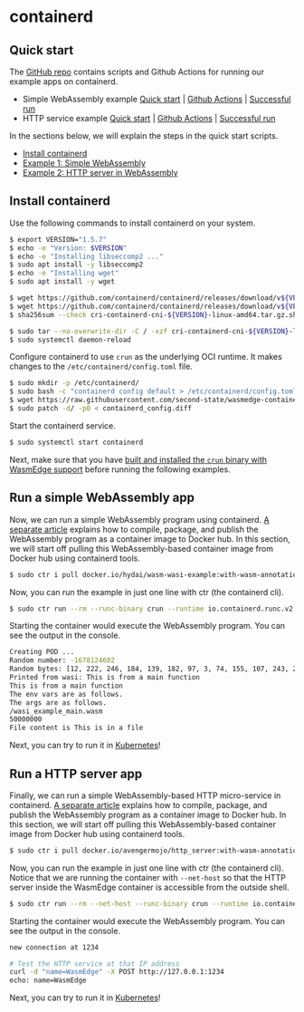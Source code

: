 # containerd

## Quick start

The [GitHub repo](https://github.com/second-state/wasmedge-containers-examples/) contains scripts and Github Actions for running our example
apps on containerd.

* Simple WebAssembly example [Quick start](https://github.com/second-state/wasmedge-containers-examples/blob/main/containerd/README.md) | [Github Actions](https://github.com/second-state/wasmedge-containers-examples/blob/main/.github/workflows/containerd.yml) | [Successful run](https://github.com/second-state/wasmedge-containers-examples/runs/4328930139?check_suite_focus=true#step:4:25)
* HTTP service example [Quick start](https://github.com/second-state/wasmedge-containers-examples/blob/main/containerd/http_server/README.md) | [Github Actions](https://github.com/second-state/wasmedge-containers-examples/blob/main/.github/workflows/containerd-server.yml) | [Successful run](https://github.com/second-state/wasmedge-containers-examples/runs/4328930141?check_suite_focus=true#step:4:44)

In the sections below, we will explain the steps in the quick start scripts.

* [Install containerd](#install-containerd)
* [Example 1: Simple WebAssembly](#run-a-simple-webassembly-app)
* [Example 2: HTTP server in WebAssembly](#run-a-http-server-app)

## Install containerd

Use the following commands to install containerd on your system.

```bash
$ export VERSION="1.5.7"
$ echo -e "Version: $VERSION"
$ echo -e "Installing libseccomp2 ..."
$ sudo apt install -y libseccomp2
$ echo -e "Installing wget"
$ sudo apt install -y wget

$ wget https://github.com/containerd/containerd/releases/download/v${VERSION}/cri-containerd-cni-${VERSION}-linux-amd64.tar.gz
$ wget https://github.com/containerd/containerd/releases/download/v${VERSION}/cri-containerd-cni-${VERSION}-linux-amd64.tar.gz.sha256sum
$ sha256sum --check cri-containerd-cni-${VERSION}-linux-amd64.tar.gz.sha256sum

$ sudo tar --no-overwrite-dir -C / -xzf cri-containerd-cni-${VERSION}-linux-amd64.tar.gz
$ sudo systemctl daemon-reload
```

Configure containerd to use `crun` as the underlying OCI runtime.
It makes changes to the `/etc/containerd/config.toml` file.

```bash
$ sudo mkdir -p /etc/containerd/
$ sudo bash -c "containerd config default > /etc/containerd/config.toml"
$ wget https://raw.githubusercontent.com/second-state/wasmedge-containers-examples/main/containerd/containerd_config.diff
$ sudo patch -d/ -p0 < containerd_config.diff
```

Start the containerd service.

```bash
$ sudo systemctl start containerd
```

Next, make sure that you have [built and installed the `crun` binary with WasmEdge support](../container/crun.md) before running the following examples.

## Run a simple WebAssembly app

Now, we can run a simple WebAssembly program using containerd.
[A separate article](../demo/wasi.md) explains how to compile, package, and publish the WebAssembly
program as a container image to Docker hub.
In this section, we will start off pulling this WebAssembly-based container
image from Docker hub using containerd tools.

```bash
$ sudo ctr i pull docker.io/hydai/wasm-wasi-example:with-wasm-annotation
```

Now, you can run the example in just one line with ctr (the containerd cli).

```bash
$ sudo ctr run --rm --runc-binary crun --runtime io.containerd.runc.v2 --label module.wasm.image/variant=compat docker.io/hydai/wasm-wasi-example:with-wasm-annotation wasm-example /wasi_example_main.wasm 50000000
```

Starting the container would execute the WebAssembly program. You can see the output in the console.

```bash
Creating POD ...
Random number: -1678124602
Random bytes: [12, 222, 246, 184, 139, 182, 97, 3, 74, 155, 107, 243, 20, 164, 175, 250, 60, 9, 98, 25, 244, 92, 224, 233, 221, 196, 112, 97, 151, 155, 19, 204, 54, 136, 171, 93, 204, 129, 177, 163, 187, 52, 33, 32, 63, 104, 128, 20, 204, 60, 40, 183, 236, 220, 130, 41, 74, 181, 103, 178, 43, 231, 92, 211, 219, 47, 223, 137, 70, 70, 132, 96, 208, 126, 142, 0, 133, 166, 112, 63, 126, 164, 122, 49, 94, 80, 26, 110, 124, 114, 108, 90, 62, 250, 195, 19, 189, 203, 175, 189, 236, 112, 203, 230, 104, 130, 150, 39, 113, 240, 17, 252, 115, 42, 12, 185, 62, 145, 161, 3, 37, 161, 195, 138, 232, 39, 235, 222]
Printed from wasi: This is from a main function
This is from a main function
The env vars are as follows.
The args are as follows.
/wasi_example_main.wasm
50000000
File content is This is in a file
```

Next, you can try to run it in [Kubernetes](../kubernetes/kubernetes.md#run-a-simple-webassembly-app)!

## Run a HTTP server app

Finally, we can run a simple WebAssembly-based HTTP micro-service in containerd.
[A separate article](../demo/server.md) explains how to compile, package, and publish the WebAssembly
program as a container image to Docker hub.
In this section, we will start off pulling this WebAssembly-based container
image from Docker hub using containerd tools.

```bash
$ sudo ctr i pull docker.io/avengermojo/http_server:with-wasm-annotation
```

Now, you can run the example in just one line with ctr (the containerd cli). Notice that we are running the container with `--net-host` so that the HTTP server inside the WasmEdge container is accessible from the outside shell.

```bash
$ sudo ctr run --rm --net-host --runc-binary crun --runtime io.containerd.runc.v2 --label module.wasm.image/variant=compat docker.io/avengermojo/http_server:with-wasm-annotation http-server-example /http_server.wasm
```

Starting the container would execute the WebAssembly program. You can see the output in the console.

```bash
new connection at 1234

# Test the HTTP service at that IP address
curl -d "name=WasmEdge" -X POST http://127.0.0.1:1234
echo: name=WasmEdge
```

Next, you can try to run it in [Kubernetes](../kubernetes/kubernetes.md#run-a-http-server-app)!
